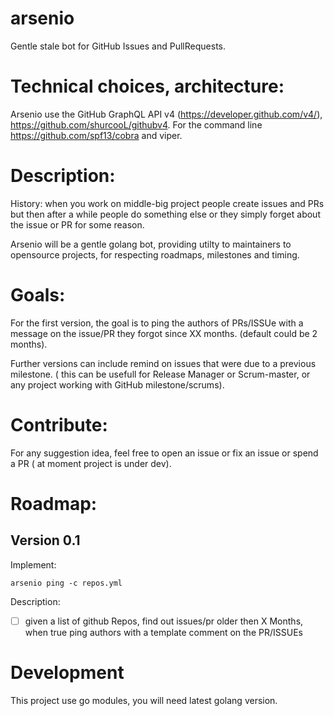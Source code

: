 # arsenio

Gentle stale bot for GitHub Issues and PullRequests.


# Technical choices, architecture:

Arsenio use the GitHub GraphQL API v4 (https://developer.github.com/v4/),  https://github.com/shurcooL/githubv4.
For the command line https://github.com/spf13/cobra and viper.


# Description:

History: when you work on middle-big project people create issues and PRs but then after a while people do something else or they simply forget about the issue or PR for some reason.

Arsenio will be a gentle golang bot, providing utilty to maintainers to opensource projects, for respecting roadmaps, milestones and timing.

# Goals: 

For the first version, the goal is to ping the authors of PRs/ISSUe with a message on the issue/PR they forgot since XX months. (default could be 2 months).

Further versions can include remind on issues that were due to a previous milestone. ( this can be usefull for Release Manager or Scrum-master, or any project working with GitHub milestone/scrums).

# Contribute:

For any suggestion idea, feel free to open an issue or fix an issue or spend a PR ( at moment  project is under dev).

# Roadmap:

## Version 0.1

Implement:

`arsenio ping -c repos.yml` 

Description:
- [ ] given a list of github Repos, find out issues/pr older then X Months, when true ping authors with a  template comment on the PR/ISSUEs


# Development

This project use go modules, you will need latest golang version.
